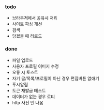 ### todo

- 브라우저에서 공유시 처리
- 사이트 파싱 개선
- 검색
- 당겼을 때 리로드

### done

- 파일 업로드
- 사용자 프로필 이미지 수정
- 오류 시 토스트
- 자기 글/목록/프로필이 아닌 경우 편집버튼 없애기
- 푸시알림
- 토큰 재발급 테스트
- 데이터가 없는 경우 로티
- http 사진 안 나옴
